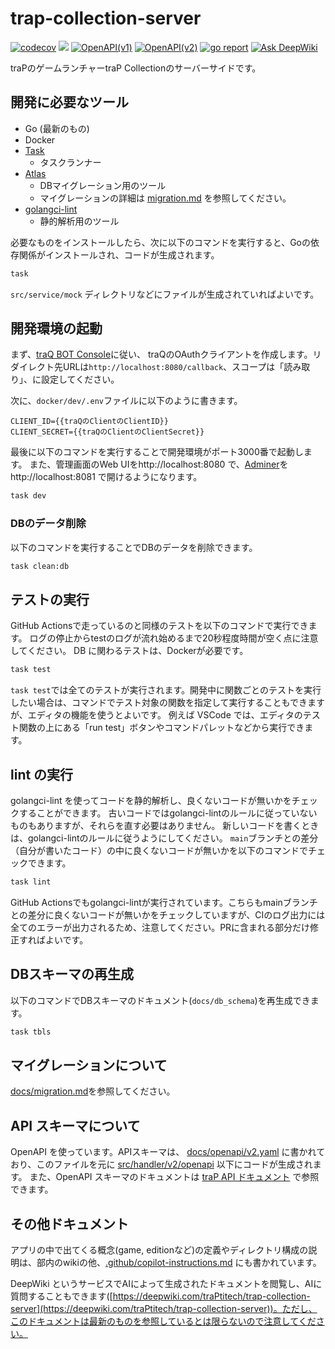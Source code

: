 # trap-collection-server

[![codecov](https://codecov.io/gh/traPtitech/trap-collection-server/branch/main/graph/badge.svg)](https://codecov.io/gh/traPtitech/trap-collection-server)
[![](https://github.com/traPtitech/trap-collection-server/workflows/Release/badge.svg)](https://github.com/traPtitech/trap-collection-server/actions)
[![OpenAPI(v1)](https://img.shields.io/badge/OpenAPI(v1)-docs-brightgreen)](https://apis.trap.jp/?urls.primaryName=traP%20Collection%20v1%20API)
[![OpenAPI(v2)](https://img.shields.io/badge/OpenAPI(v2)-docs-brightgreen)](https://apis.trap.jp/?urls.primaryName=traP%20Collection%20v2%20API)
[![go report](https://goreportcard.com/badge/traPtitech/trap-collection-server)](https://goreportcard.com/report/traPtitech/trap-collection-server)
[![Ask DeepWiki](https://deepwiki.com/badge.svg)](https://deepwiki.com/traPtitech/trap-collection-server)

traPのゲームランチャーtraP Collectionのサーバーサイドです。

## 開発に必要なツール

- Go (最新のもの)
- Docker
- [Task](https://taskfile.dev/)
  - タスクランナー
- [Atlas](https://atlasgo.io/)
  - DBマイグレーション用のツール
  - マイグレーションの詳細は [migration.md](docs/migration.md) を参照してください。
- [golangci-lint](https://golangci-lint.run/)
  - 静的解析用のツール

必要なものをインストールしたら、次に以下のコマンドを実行すると、Goの依存関係がインストールされ、コードが生成されます。

```bash
task
```

`src/service/mock` ディレクトリなどにファイルが生成されていればよいです。

## 開発環境の起動

まず、[traQ BOT Console](https://bot-console.trap.jp/docs/client/create)に従い、
traQのOAuthクライアントを作成します。リダイレクト先URLは`http://localhost:8080/callback`、スコープは「読み取り」、に設定してください。

次に、`docker/dev/.env`ファイルに以下のように書きます。

```.env
CLIENT_ID={{traQのClientのClientID}}
CLIENT_SECRET={{traQのClientのClientSecret}}
```

最後に以下のコマンドを実行することで開発環境がポート3000番で起動します。
また、管理画面のWeb UIをhttp://localhost:8080 で、[Adminer](https://www.adminer.org/)をhttp://localhost:8081 で開けるようになります。

```bash
task dev
```

### DBのデータ削除

以下のコマンドを実行することでDBのデータを削除できます。

```bash
task clean:db
```

## テストの実行

GitHub Actionsで走っているのと同様のテストを以下のコマンドで実行できます。
ログの停止からtestのログが流れ始めるまで20秒程度時間が空く点に注意してください。
DB に関わるテストは、Dockerが必要です。

```bash
task test
```

`task test`では全てのテストが実行されます。開発中に関数ごとのテストを実行したい場合は、コマンドでテスト対象の関数を指定して実行することもできますが、エディタの機能を使うとよいです。
例えば VSCode では、エディタのテスト関数の上にある「run test」ボタンやコマンドパレットなどから実行できます。

## lint の実行

golangci-lint を使ってコードを静的解析し、良くないコードが無いかをチェックすることができます。
古いコードではgolangci-lintのルールに従っていないものもありますが、それらを直す必要はありません。
新しいコードを書くときは、golangci-lintのルールに従うようにしてください。
`main`ブランチとの差分（自分が書いたコード）の中に良くないコードが無いかを以下のコマンドでチェックできます。

```bash
task lint
```

GitHub Actionsでもgolangci-lintが実行されています。こちらもmainブランチとの差分に良くないコードが無いかをチェックしていますが、CIのログ出力には全てのエラーが出力されるため、注意してください。PRに含まれる部分だけ修正すればよいです。

## DBスキーマの再生成

以下のコマンドでDBスキーマのドキュメント(`docs/db_schema`)を再生成できます。

```bash
task tbls
```

## マイグレーションについて

[docs/migration.md](docs/migration.md)を参照してください。

## API スキーマについて

OpenAPI を使っています。APIスキーマは、 [docs/openapi/v2.yaml](docs/openapi/v2.yaml) に書かれており、このファイルを元に [src/handler/v2/openapi](src/handler/v2/openapi) 以下にコードが生成されます。
また、OpenAPI スキーマのドキュメントは [traP API ドキュメント](https://apis.trap.jp/?urls.primaryName=traP%20Collection%20v2%20API) で参照できます。

## その他ドキュメント

アプリの中で出てくる概念(game, editionなど)の定義やディレクトリ構成の説明は、部内のwikiの他、[.github/copilot-instructions.md](.github/copilot-instructions.md) にも書かれています。

DeepWiki というサービスでAIによって生成されたドキュメントを閲覧し、AIに質問することもできます([https://deepwiki.com/traPtitech/trap-collection-server](https://deepwiki.com/traPtitech/trap-collection-server))。ただし、このドキュメントは最新のものを参照しているとは限らないので注意してください。
